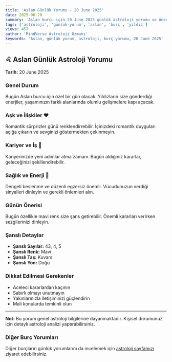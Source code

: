 ```yaml
---
title: 'Aslan Günlük Yorumu - 20 June 2025'
date: 2025-06-20
summary: 'Aslan burcu için 20 June 2025 günlük astroloji yorumu ve önerileri.'
tags: ['astroloji', 'günlük-yorum', 'aslan', 'burç', 'yıldız']
views: 457
author: 'MindVerse Astroloji Uzmanı'
keywords: 'Aslan, günlük yorum, astroloji, burç yorumu, 20 June 2025'
---
```


## ♌ Aslan Günlük Astroloji Yorumu

**Tarih:** 20 June 2025

### Genel Durum

Bugün Aslan burcu için özel bir gün olacak. Yıldızların size gönderdiği enerjiler, yaşamınızın farklı alanlarında olumlu gelişmelere kapı açacak.

### Aşk ve İlişkiler ❤️

Romantik sürprizler günü renklendirrebilir. İçinizdeki romantik duyguları açığa çıkarın ve sevginizi göstermekten çekinmeyin.

### Kariyer ve İş 💼

Kariyerinizde yeni adımlar atma zamanı. Bugün aldığınız kararlar, geleceğinizi şekillendirebilir.

### Sağlık ve Enerji 🌟

Dengeli beslenme ve düzenli egzersiz önemli. Vücudunuzun verdiği sinyalleri dinleyin ve gerekli önlemleri alın.

### Günün Önerisi

Bugün özellikle mavi renk size şans getirebilir. Önemli kararları verirken sezgilerinizi dinleyin.

### Şanslı Detaylar

- **Şanslı Sayılar:** 43, 4, 5
- **Şanslı Renk:** Mavi
- **Şanslı Taş:** Kuvars
- **Şanslı Yön:** Doğu

### Dikkat Edilmesi Gerekenler

- Aceleci kararlardan kaçının
- Sabırlı olmayı unutmayın
- Yakınlarınızla iletişiminizi güçlendirin
- Mali konularda temkinli olun

---

**Not:** Bu yorum genel astroloji bilgilerine dayanmaktadır. Kişisel durumunuz için detaylı astroloji analizi yaptırabilirsiniz.

### Diğer Burç Yorumları

Diğer burçların günlük yorumlarını da incelemek için [astroloji sayfamızı](/astrology) ziyaret edebilirsiniz.
